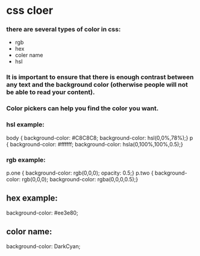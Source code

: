 # css cloer
### there are several types of color in css:
* rgb
* hex
* coler name
* hsl
### It is important to ensure that there is enough contrast between any text and the background color (otherwise people will not be able to read your content).
### Color pickers can help you find the color you want.

### hsl example:
body {
background-color: #C8C8C8;
background-color: hsl(0,0%,78%);}
p {
background-color: #ffffff;
background-color: hsla(0,100%,100%,0.5);}
### rgb example:
p.one {
background-color: rgb(0,0,0);
opacity: 0.5;}
p.two {
background-color: rgb(0,0,0);
background-color: rgba(0,0,0,0.5);}
## hex example:
background-color: #ee3e80;
## color name:
background-color: DarkCyan;